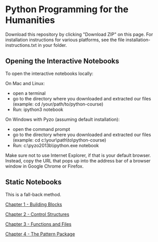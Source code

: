 # Python Programming for the Humanities

Download this repository by clicking "Download ZIP" on this page. For installation instructions for various platforms, see the file installation-instructions.txt in your folder.

## Opening the Interactive Notebooks

To open the interactive notebooks locally:

On Mac and Linux:
 - open a terminal
 - go to the directory where you downloaded and extracted our files (example: cd /your/path/to/python-course)
 - Run: ipython3 notebook

On Windows with Pyzo (assuming default installation):
 - open the command prompt
 - go to the directory where you downloaded and extracted our files (example: cd c:\your\path\to\python-course)
 - Run: c:\pyzo2013b\ipython.exe notebook

 Make sure not to use Internet Explorer, if that is your default browser. Instead, copy the URL that pops up into the address bar of a browser window in Google Chrome or Firefox.

## Static Notebooks

This is a fall-back method.

[Chapter 1 - Building Blocks](http://nbviewer.ipython.org/urls/raw.github.com/mikekestemont/python-course/master/Chapter%201%20-%20Building%20Blocks.ipynb)

[Chapter 2 - Control Structures](http://nbviewer.ipython.org/urls/raw.github.com/mikekestemont/python-course/master/Chapter%202%20-%20Control%20Structures.ipynb)

[Chapter 3 - Functions and Files](http://nbviewer.ipython.org/urls/raw.github.com/mikekestemont/python-course/master/Chapter%203%20-%20Functions%20and%20Files.ipynb)

[Chapter 4 - The Pattern Package](http://nbviewer.ipython.org/urls/raw.github.com/mikekestemont/python-course/master/Chapter%4%-%The%Pattern%Package.ipynb)
